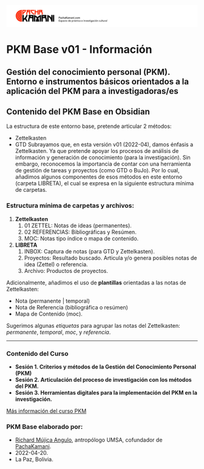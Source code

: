 ![](05%20Archivo/Plantillas/pachakamani.jpg)
# PKM Base v01 - Información
## Gestión del conocimiento personal (PKM). Entorno e instrumentos básicos orientados a la aplicación del PKM para a investigadoras/es

## Contenido del PKM Base en Obsidian
La estructura de este entorno base, pretende articular 2 métodos:
- Zettelkasten
- GTD
Subrayamos que, en esta versión v01 (2022-04), damos énfasis a  Zettelkasten. Ya que pretende apoyar los procesos de análisis de información y generación de conocimiento (para la investigación). Sin embargo, reconocemos la importancia de contar con una herramienta de gestión de tareas y proyectos (como GTD o BuJo). Por lo cual, añadimos algunos componentes de esos métodos en este entorno (carpeta LIBRETA), el cual se expresa en la siguiente estructura mínima de carpetas.

### Estructura mínima de carpetas y archivos:
1. **Zettelkasten**
	1. 01 ZETTEL: Notas de ideas (permanentes).
	2. 02 REFERENCIAS: Bibliográficas y Resúmen.
	3. MOC: Notas tipo índice o mapa de contenido. 
2. **LIBRETA**
	1. INBOX: Captura de notas (para GTD y Zettelkasten).
	2. Proyectos: Resultado buscado. Articula y/o genera posibles notas de idea (Zettel) o referencia.
	3. Archivo: Productos de proyectos.

Adicionalmente, añadimos el uso de **plantillas** orientadas a las notas de Zettelkasten: 
- Nota (permanente | temporal)
- Nota de Referencia (bibliográfica o resúmen)
- Mapa de Contenido (moc).

Sugerimos algunas _etiquetas_ para agrupar las notas del Zettelkasten: _permanente_, _temporal_, _moc_, y _referencia_.

---

### Contenido del Curso
- **Sesión 1. Criterios y métodos de la Gestión del Conocimiento Personal (PKM)**
- **Sesión 2. Articulación del proceso de investigación con los métodos del PKM.**
- **Sesión 3. Herramientas digitales para la implementación del PKM en la investigación.**

[Más información del curso PKM](https://pachakamani.com/blog/curso-gestion-conocimiento-personal-pkm-investigadores-sociales-2022/)

### PKM Base elaborado por:
- [Richard Mújica Angulo](https://bio.link/richardmujica), antropólogo UMSA, cofundador de [PachaKamani](https://pachakamani.com/).
- 2022-04-20.
- La Paz, Bolivia.

